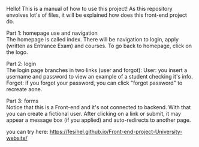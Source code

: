 Hello!
This is a manual of how to use this project!
As this repository envolves lot's of files, it will be explained how does this front-end project do.

Part 1: homepage use and navigation\
The homepage is called index. There will be navigation to login, apply (written as Entrance Exam) and courses.
To go back to homepage, click on the logo.

Part 2: login\
The login page branches in two links (user and forgot):
User: you insert a username and password to view an example of a student checking it's info.
Forgot: if you forgot your password, you can click "forgot password" to recreate aone.

Part 3: forms\
Notice that this is a Front-end and it's not connected to backend. With that you can create a fictional user.
After clicking on a link or submit, it may appear a message box (if you applied) and auto-redirects to another page.

you can try here: https://fesihel.github.io/Front-end-project-University-website/
